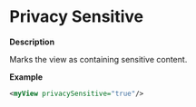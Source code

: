 # Privacy Sensitive

**Description**

Marks the view as containing sensitive content.

**Example**

```xml
<myView privacySensitive="true"/>
```
